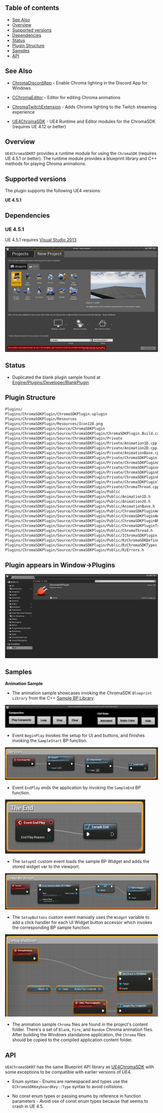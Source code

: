 ## Table of contents

* [See Also](#see-also)
* [Overview](#overview)
* [Supported versions](#supported-versions)
* [Dependencies](#dependencies)
* [Status](#status)
* [Plugin Structure](#plugin-structure)
* [Samples](#samples)
* [API](#api)

## See Also

* [ChromaDiscordApp](https://github.com/tgraupmann/ChromaDiscordApp) - Enable Chroma lighting in the Discord App for Windows

* [CChromaEditor](https://github.com/RazerOfficial/CChromaEditor) - Editor for editing Chroma animations

* [ChromaTwitchExtension](https://github.com/tgraupmann/ChromaTwitchExtension) - Adds Chroma lighting to the Twitch streaming experience

* [UE4ChromaSDK](https://github.com/RazerOfficial/UE4ChromaSDK) - UE4 Runtime and Editor modules for the ChromaSDK (requires UE 4.12 or better)

## Overview

`UE4ChromaSDKRT` provides a runtime module for using the `ChromaSDK` (requires UE 4.5.1 or better). The runtime module provides a blueprint library and C++ methods for playing Chroma animations.

## Supported versions

The plugin supports the following UE4 versions:

**UE 4.5.1**

## Dependencies

### UE 4.5.1

UE 4.5.1 requires [Visual Studio 2013](https://www.visualstudio.com/vs/older-downloads/)

![image_1](images/image_1.png)

## Status

* Duplicated the blank plugin sample found at [Engine/Plugins/Developer/BlankPlugin](https://github.com/EpicGames/UnrealEngine/tree/4.5/Engine/Plugins/Developer/BlankPlugin)

## Plugin Structure

```
Plugins/
Plugins/ChromaSDKPlugin/ChromaSDKPlugin.uplugin
Plugins/ChromaSDKPlugin/Resources
Plugins/ChromaSDKPlugin/Resources/Icon128.png
Plugins/ChromaSDKPlugin/Source/ChromaSDKPlugin
Plugins/ChromaSDKPlugin/Source/ChromaSDKPlugin/ChromaSDKPlugin.Build.cs
Plugins/ChromaSDKPlugin/Source/ChromaSDKPlugin/Private
Plugins/ChromaSDKPlugin/Source/ChromaSDKPlugin/Private/Animation1D.cpp
Plugins/ChromaSDKPlugin/Source/ChromaSDKPlugin/Private/Animation2D.cpp
Plugins/ChromaSDKPlugin/Source/ChromaSDKPlugin/Private/AnimationBase.cpp
Plugins/ChromaSDKPlugin/Source/ChromaSDKPlugin/Private/ChromaSDKPlugin.cpp
Plugins/ChromaSDKPlugin/Source/ChromaSDKPlugin/Private/ChromaSDKPluginAnimation1DObject.cpp
Plugins/ChromaSDKPlugin/Source/ChromaSDKPlugin/Private/ChromaSDKPluginAnimation2DObject.cpp
Plugins/ChromaSDKPlugin/Source/ChromaSDKPlugin/Private/ChromaSDKPluginBPLibrary.cpp
Plugins/ChromaSDKPlugin/Source/ChromaSDKPlugin/Private/ChromaSDKPluginPrivatePCH.h
Plugins/ChromaSDKPlugin/Source/ChromaSDKPlugin/Private/ChromaSDKPluginTypes.cpp
Plugins/ChromaSDKPlugin/Source/ChromaSDKPlugin/Private/ChromaThread.cpp
Plugins/ChromaSDKPlugin/Source/ChromaSDKPlugin/Public
Plugins/ChromaSDKPlugin/Source/ChromaSDKPlugin/Public/Animation1D.h
Plugins/ChromaSDKPlugin/Source/ChromaSDKPlugin/Public/Animation2D.h
Plugins/ChromaSDKPlugin/Source/ChromaSDKPlugin/Public/AnimationBase.h
Plugins/ChromaSDKPlugin/Source/ChromaSDKPlugin/Public/ChromaSDKPluginAnimation1DObject.h
Plugins/ChromaSDKPlugin/Source/ChromaSDKPlugin/Public/ChromaSDKPluginAnimation2DObject.h
Plugins/ChromaSDKPlugin/Source/ChromaSDKPlugin/Public/ChromaSDKPluginBPLibrary.h
Plugins/ChromaSDKPlugin/Source/ChromaSDKPlugin/Public/ChromaSDKPluginTypes.h
Plugins/ChromaSDKPlugin/Source/ChromaSDKPlugin/Public/ChromaThread.h
Plugins/ChromaSDKPlugin/Source/ChromaSDKPlugin/Public/IChromaSDKPlugin.h
Plugins/ChromaSDKPlugin/Source/ChromaSDKPlugin/Public/RzChromaSDKDefines.h
Plugins/ChromaSDKPlugin/Source/ChromaSDKPlugin/Public/RzChromaSDKTypes.h
Plugins/ChromaSDKPlugin/Source/ChromaSDKPlugin/Public/RzErrors.h
```

## Plugin appears in Window->Plugins
![image_1](images/image_2.png)


## Samples

**Animation Sample**

* The animation sample showcases invoking the ChromaSDK `Blueprint Library` from the C++ [Sample BP Library](Source/UE4ChromaSDKRT/SampleBPLibrary.cpp).

![image_3](images/image_3.png)

* Event `BeginPlay` invokes the setup for UI and buttons, and finishes invoking the `SampleStart` BP function.

![image_4](images/image_4.png)

* Event `EndPlay` ends the application by invoking the `SampleEnd` BP function.

![image_5](images/image_5.png)

* The `SetupUI` custom event loads the sample BP Widget and adds the stored widget var to the viewport.

![image_6](images/image_6.png)

* The `SetupButtons` custom event manually uses the `Widget` variable to add a click handler for each UI Widget button accessor which invokes the corresponding BP sample function.

![image_7](images/image_7.png)

* The animation sample `Chroma` files are found in the project's content folder. There's a set of `Blank`, `Fire`, and `Random` Chroma animation files. After building the Windows standalone application, the `Chroma` files should be copied to the compiled application content folder.

## API

`UE4ChromaSDKRT` has the same Blueprint API library as [UE4ChromaSDK](https://github.com/RazerOfficial/UE4ChromaSDK#api) with some exceptions to be compatible with earlier versions of UE4.

* Enum syntax - Enums are namespaced and types use the `EChromaSDKKeyboardKey::Type` syntax to avoid collisions.

* No const enum types or passing enums by reference in function parameters - Avoid use of const enum types because that seems to crash in UE 4.5.

